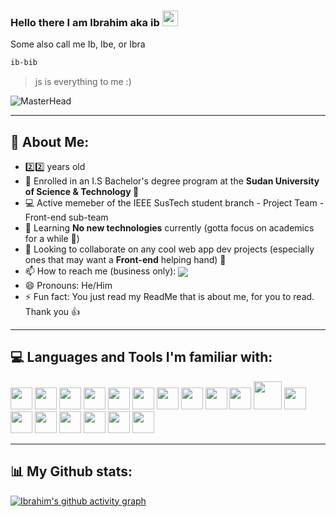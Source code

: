 ### Hello there I am Ibrahim aka ib <img src="https://user-images.githubusercontent.com/87325345/193068362-ef81a925-6423-4095-a183-42ff0a8029b9.gif" width="25px"/>
Some also call me Ib, Ibe, or Ibra

```zsh
ib-bib
```
> js is everything to me :)

![MasterHead](https://cdn-images-1.medium.com/max/1600/1*OF0xEMkWBv-69zvmNs6RDQ.gif)

<!-- Hello there stalker, what brings you within the code?? -->
<!-- <p float='left'>
  <img width='285' src='https://miro.medium.com/max/960/1*bkW3FHe6rvQSz9US6ilfQg.gif'>
  <img width='275' src='https://cdn.dribbble.com/users/505482/screenshots/1776789/nodejs-dribbble_1.gif'>
  <img width='255' src='https://kondado.com.br/assets/images/pipeline-google-cloud-storage-postgresql.gif'>
</p>
 -->
 
--- 
## 🤵 About Me:
- 2️⃣2️⃣ years old
- 🔭 Enrolled in an I.S Bachelor's degree program at the **Sudan University of Science & Technology 🏫**
- 💻 Active memeber of the IEEE SusTech student branch - Project Team - Front-end sub-team
- 🌱 Learning **No new technologies** currently (gotta focus on academics for a while :eyes:)
- 🤝 Looking to collaborate on any cool web app dev projects (especially ones that may want a **Front-end** helping   hand) 🤝
- 📫 How to reach me (business only): <a href='mailto:ibradbus@gmail.com?subject=Saw you on GitHub'><img align='center' src='https://img.shields.io/badge/Gmail-D14836?style=for-the-badge&logo=gmail&logoColor=white' /></a>
- 😄 Pronouns: He/Him
- ⚡ Fun fact: You just read my ReadMe that is about me, for you to read. Thank you 👍
<!-- Add LinkedIn when ready -->

<!-- - 🦉 My current favourite animals are owls, though sloths are a very close second 🦥
- 🍕 Will almost always crave Pizza or Ice Cream 🍦 -->
<!-- Is that ^ what you came to know ? -->


---
## 💻 Languages and Tools I'm familiar with:
<p>
<img  width='35' src='https://code.visualstudio.com/assets/images/code-stable.png'>
<img  width='35' src='https://camo.githubusercontent.com/cca9ccc0829a6a09a39efa8a1907ab87b6d146b6/68747470733a2f2f73332e616d617a6f6e6177732e636f6d2f796f6e6e657474692d7375626c696d652f677261766974792f69636f6e732f7375626c696d65746578742d332d6f72616e67652e706e67'>
<img  width='35' src='https://icon-library.com/images/java-icon-png/java-icon-png-15.jpg' />
<img  width='35' src='https://www.freepngimg.com/download/android/72537-icons-python-programming-computer-social-tutorial.png' />
<img  width='35' src='https://cdn4.iconfinder.com/data/icons/iconsimple-programming/512/html-512.png' />
<img  width='35' src='https://cdn1.iconfinder.com/data/icons/logotypes/32/badge-css-3-512.png' />
<img  width='35' src='https://logos-download.com/wp-content/uploads/2019/01/JavaScript_Logo.png' />
<img  width='35' src='https://1.bp.blogspot.com/-mzw13XQJPYM/XgzNHXSUdXI/AAAAAAAAAYY/xeIhLBEpTQUn8huUCnWXdUX6vIR_T4UCQCPcBGAYYCw/s1600/http___pluspng.com_img-png_nodejs-png-nodejs-icon-png-50-px-1600.png' />
<img  width='35' src='https://pngimg.com/uploads/php/php_PNG35.png' />
<img  width='35' src='https://nedbatchelder.com/pix/django-icon-256.png' />
<img  width='45' src='https://www.drupal.org/files/project-images/bootstrap-stack.png' />
<img  width='35' src='https://pngimg.com/uploads/mysql/mysql_PNG23.png' />
<img  width='35' src='https://i7.pngguru.com/preview/884/748/899/postgresql-computer-icons-database-angularjs-tencent.jpg' />
<img  width='35' src='https://www.sapien.com/blog/wp-content/uploads/2017/10/powershell-logo.png' />
<img  width='35' src='https://upload.wikimedia.org/wikipedia/commons/thumb/a/a7/React-icon.svg/1200px-React-icon.svg.png' />
<img  width='35' src='https://media.zeemly.com/zeemly/product/tailwind-css.png' />
<img  width='35' src='https://s3.amazonaws.com/media-p.slid.es/uploads/745186/images/4839343/redux.png' />
<img  width='35' src='https://pluspng.com/img-png/javascript-logo-vector-png-file-logo-d3-svg-1079.png' />
</p>



---
## 📊️ My Github stats:
[![Ibrahim's github activity graph](https://activity-graph.herokuapp.com/graph?username=Ibrahim&theme=react-dark)](https://github.com/ib-bib)

